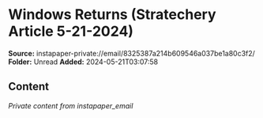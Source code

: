 # Windows Returns (Stratechery Article 5-21-2024)

**Source:** instapaper-private://email/8325387a214b609546a037be1a80c3f2/
**Folder:** Unread
**Added:** 2024-05-21T03:07:58




## Content
*Private content from instapaper_email*

